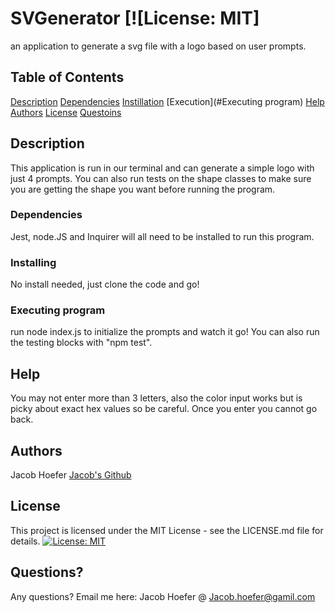 # SVGenerator [![License: MIT]

an application to generate a svg file with a logo based on user prompts.

## Table of Contents
[Description](#Description)
[Dependencies](#Dependencies)
[Instillation](#Installing)
[Execution](#Executing program)
[Help](#Help)
[Authors](#Authors)
[License](#License)
[Questoins](#Questions?)
## Description
This application is run in our terminal and can generate a simple logo with just 4 prompts.  You can also run tests on the shape classes to make sure you are getting the shape you want before running the program. 

### Dependencies
Jest, node.JS and Inquirer will all need to be installed to run this program.

### Installing
No install needed, just clone the code and go!

### Executing program
run node index.js to initialize the prompts and watch it go! You can also run the testing blocks with "npm test".

## Help
You may not enter more than 3 letters, also the color input works but is picky about exact hex values so be careful. Once you enter you cannot go back.

## Authors
Jacob Hoefer
[Jacob's Github](https://github.com/GendySparrowhawk)

## License
This project is licensed under the MIT License - see the LICENSE.md file for details.
[![License: MIT](https://img.shields.io/badge/License-MIT-yellow.svg)](https://opensource.org/licenses/MIT)



## Questions?
Any questions? Email me here:
Jacob Hoefer 
@ Jacob.hoefer@gamil.com
